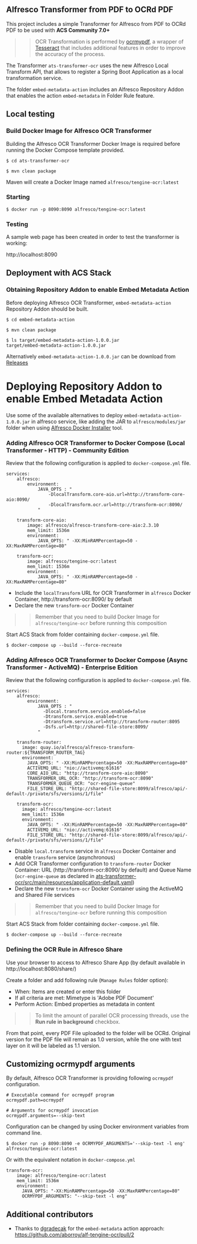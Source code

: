 ## Alfresco Transformer from PDF to OCRd PDF

This project includes a simple Transformer for Alfresco from PDF to OCRd PDF to be used with **ACS Community 7.0+**

>> OCR Transformation is performed by [ocrmypdf](https://ocrmypdf.readthedocs.io/en/latest/), a wrapper of [Tesseract](https://github.com/tesseract-ocr/tesseract) that includes additional features in order to improve the accuracy of the process.

The Transformer `ats-transformer-ocr` uses the new Alfresco Local Transform API, that allows to register a Spring Boot Application as a local transformation service.

The folder `embed-metadata-action` includes an Alfresco Repository Addon that enables the action `embed-metadata` in Folder Rule feature.

## Local testing

### Build Docker Image for Alfresco OCR Transformer

Building the Alfresco OCR Transformer Docker Image is required before running the Docker Compose template provided.

```
$ cd ats-transformer-ocr

$ mvn clean package
```

Maven will create a Docker Image named `alfresco/tengine-ocr:latest`

### Starting

```
$ docker run -p 8090:8090 alfresco/tengine-ocr:latest
```

### Testing

A sample web page has been created in order to test the transformer is working:

http://localhost:8090


## Deployment with ACS Stack

### Obtaining Repository Addon to enable Embed Metadata Action

Before deploying Alfresco OCR Transformer, `embed-metadata-action` Repository Addon should be built.

```
$ cd embed-metadata-action

$ mvn clean package

$ ls target/embed-metadata-action-1.0.0.jar
target/embed-metadata-action-1.0.0.jar
```

Alternatively `embed-metadata-action-1.0.0.jar` can be download from [Releases](https://github.com/aborroy/alf-tengine-ocr/releases/download/1.0.0/embed-metadata-action-1.0.0.jar)

# Deploying Repository Addon to enable Embed Metadata Action

Use some of the available alternatives to deploy `embed-metadata-action-1.0.0.jar` in alfresco service, like adding the JAR to `alfresco/modules/jar` folder when using [Alfresco Docker Installer](https://github.com/alfresco/alfresco-docker-installer) tool.

### Adding Alfresco OCR Transformer to Docker Compose (Local Transformer - HTTP) - Community Edition

Review that the following configuration is applied to `docker-compose.yml` file.

```
services:
    alfresco:
        environment:
            JAVA_OPTS : "
                -DlocalTransform.core-aio.url=http://transform-core-aio:8090/
                -DlocalTransform.ocr.url=http://transform-ocr:8090/
            "

    transform-core-aio:
        image: alfresco/alfresco-transform-core-aio:2.3.10
        mem_limit: 1536m
        environment:
            JAVA_OPTS: " -XX:MinRAMPercentage=50 -XX:MaxRAMPercentage=80"

    transform-ocr:
        image: alfresco/tengine-ocr:latest
        mem_limit: 1536m
        environment:
            JAVA_OPTS: " -XX:MinRAMPercentage=50 -XX:MaxRAMPercentage=80"
```

* Include the `localTransform` URL for OCR Transformer in `alfresco` Docker Container, http://transform-ocr:8090/ by default
* Declare the new `transform-ocr` Docker Container

>> Remember that you need to build Docker Image for `alfresco/tengine-ocr` before running this composition

Start ACS Stack from folder containing `docker-compose.yml` file.

```
$ docker-compose up --build --force-recreate
```

### Adding Alfresco OCR Transformer to Docker Compose (Async Transformer - ActiveMQ) - Enterprise Edition

Review that the following configuration is applied to `docker-compose.yml` file.

```
services:
    alfresco:
        environment:
            JAVA_OPTS : "
              -Dlocal.transform.service.enabled=false
              -Dtransform.service.enabled=true
              -Dtransform.service.url=http://transform-router:8095
              -Dsfs.url=http://shared-file-store:8099/
            "

    transform-router:
      image: quay.io/alfresco/alfresco-transform-router:${TRANSFORM_ROUTER_TAG}
      environment:
        JAVA_OPTS: " -XX:MinRAMPercentage=50 -XX:MaxRAMPercentage=80"
        ACTIVEMQ_URL: "nio://activemq:61616"
        CORE_AIO_URL: "http://transform-core-aio:8090"
        TRANSFORMER_URL_OCR: "http://transform-ocr:8090"
        TRANSFORMER_QUEUE_OCR: "ocr-engine-queue"
        FILE_STORE_URL: "http://shared-file-store:8099/alfresco/api/-default-/private/sfs/versions/1/file"

    transform-ocr:
      image: alfresco/tengine-ocr:latest
      mem_limit: 1536m
      environment:
        JAVA_OPTS: " -XX:MinRAMPercentage=50 -XX:MaxRAMPercentage=80"
        ACTIVEMQ_URL: "nio://activemq:61616"
        FILE_STORE_URL: "http://shared-file-store:8099/alfresco/api/-default-/private/sfs/versions/1/file"
```

* Disable `local.transform` service in `alfresco` Docker Container and enable `transform` service (asynchronous)
* Add OCR Transformer configuration to `transform-router` Docker Container: URL (http://transform-ocr:8090/ by default) and Queue Name (`ocr-engine-queue` as declared in [ats-transformer-ocr/src/main/resources/application-default.yaml](ats-transformer-ocr/src/main/resources/application-default.yaml))
* Declare the new `transform-ocr` Docker Container using the ActiveMQ and Shared File services

>> Remember that you need to build Docker Image for `alfresco/tengine-ocr` before running this composition

Start ACS Stack from folder containing `docker-compose.yml` file.

```
$ docker-compose up --build --force-recreate
```


### Defining the OCR Rule in Alfresco Share

Use your browser to access to Alfresco Share App (by default available in http://localhost:8080/share/)

Create a folder and add following rule (`Manage Rules` folder option):

* When: Items are created or enter this folder
* If all criteria are met: Mimetype is 'Adobe PDF Document'
* Perform Action: Embed properties as metadata in content

>> To limit the amount of parallel OCR processing threads, use the **Run rule in background** checkbox.

From that point, every PDF File uploaded to the folder will be OCRd. Original version for the PDF file will remain as 1.0 version, while the one with text layer on it will be labeled as 1.1 version.

## Customizing ocrmypdf arguments

By default, Alfresco OCR Transformer is providing following `ocrmypdf` configuration.

```
# Executable command for ocrmypdf program
ocrmypdf.path=ocrmypdf

# Arguments for ocrmypdf invocation
ocrmypdf.arguments=--skip-text
```   

Configuration can be changed by using Docker environment variables from command line.

```
$ docker run -p 8090:8090 -e OCRMYPDF_ARGUMENTS='--skip-text -l eng' alfresco/tengine-ocr:latest
```

Or with the equivalent notation in `docker-compose.yml`

```
transform-ocr:
    image: alfresco/tengine-ocr:latest
    mem_limit: 1536m
    environment:
      JAVA_OPTS: "-XX:MinRAMPercentage=50 -XX:MaxRAMPercentage=80"
      OCRMYPDF_ARGUMENTS: "--skip-text -l eng"
```

## Additional contributors

* Thanks to [dgradecak](https://github.com/dgradecak) for the `embed-metadata` action approach: https://github.com/aborroy/alf-tengine-ocr/pull/2
